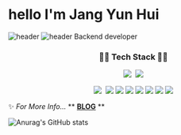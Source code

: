 # hello I'm Jang Yun Hui

![header](https://capsule-render.vercel.app/api?type=Cylinder&color=E4007F&height=300&section=header&text=JangYunHui&fontSize=90&animation=$twinkling)
![header](https://capsule-render.vercel.app/api?type=wave&color=auto&height=300&section=header&text=capsule%20render&fontSize=90)
Backend developer



<h3 align="center"> 👩‍💻 Tech Stack 👩‍💻</h3>
<p align="center">
<img src="https://img.shields.io/badge/JAVA-007396?style=for-the-badge&logo=Java&logoColor=white">&nbsp;
<img src="https://img.shields.io/badge/Python-3776AB?style=for-the-badge&logo=Python&logoColor=white">
</p>

<p align="center">
<img src="https://img.shields.io/badge/Spring-6DB33F?style=flat-square&logo=Spring&logoColor=white"/>&nbsp;
<img src="https://img.shields.io/badge/SpringBoot-6DB33F?style=flat-square&logo=SpringBoot&logoColor=white"/> 
<img src="https://img.shields.io/badge/Spring Security-6DB33F?style=flat-square&logo=SpringSecurity&logoColor=white"/> 
<img src="https://img.shields.io/badge/JPA-000000?style=flat-square&logo=&logoColor=white"/> 
<img src="https://img.shields.io/badge/mysql-4479A1?style=flat-square&logo=mysql&logoColor=white">
<img src="https://img.shields.io/badge/django-092E20?style=flat-square&logo=Django&logoColor=white"/> 
<img src="https://img.shields.io/badge/aws-232F3E?style=flat-square&logo=Amazon aws&logoColor=white"/>
<img src="https://img.shields.io/badge/Amazon Ec2-FF9900?style=flat-square&logo=Amazon Ec2&logoColor=white"/>
</p>

✨ *For More Info...* ** **[BLOG](https://lightson2323.tistory.com)** **

![Anurag's GitHub stats](https://github-readme-stats.vercel.app/api?username=janguni&show_icons=true&theme=radical)
<!--

- 🔭 I’m currently working on ...
- 🌱 I’m currently learning ...
- 👯 I’m looking to collaborate on ...
- 🤔 I’m looking for help with ...
- 💬 Ask me about ...
- 📫 How to reach me: ...
- 😄 Pronouns: ...
- ⚡ Fun fact: ...
-->

